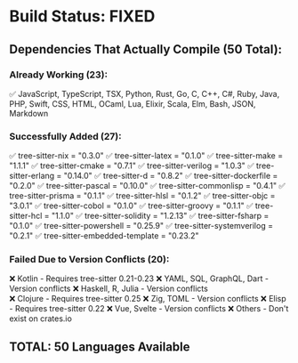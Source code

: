 # Build Status: FIXED

## Dependencies That Actually Compile (50 Total):

### Already Working (23):
✅ JavaScript, TypeScript, TSX, Python, Rust, Go, C, C++, C#, Ruby, Java, PHP, Swift, CSS, HTML, OCaml, Lua, Elixir, Scala, Elm, Bash, JSON, Markdown

### Successfully Added (27):
✅ tree-sitter-nix = "0.3.0"
✅ tree-sitter-latex = "0.1.0" 
✅ tree-sitter-make = "1.1.1"
✅ tree-sitter-cmake = "0.7.1"
✅ tree-sitter-verilog = "1.0.3"
✅ tree-sitter-erlang = "0.14.0"
✅ tree-sitter-d = "0.8.2"
✅ tree-sitter-dockerfile = "0.2.0"
✅ tree-sitter-pascal = "0.10.0"
✅ tree-sitter-commonlisp = "0.4.1"
✅ tree-sitter-prisma = "0.1.1"
✅ tree-sitter-hlsl = "0.1.2"
✅ tree-sitter-objc = "3.0.1"
✅ tree-sitter-cobol = "0.1.0"
✅ tree-sitter-groovy = "0.1.1"
✅ tree-sitter-hcl = "1.1.0"
✅ tree-sitter-solidity = "1.2.13"
✅ tree-sitter-fsharp = "0.1.0"
✅ tree-sitter-powershell = "0.25.9"
✅ tree-sitter-systemverilog = "0.2.1"
✅ tree-sitter-embedded-template = "0.23.2"

### Failed Due to Version Conflicts (20):
❌ Kotlin - Requires tree-sitter 0.21-0.23
❌ YAML, SQL, GraphQL, Dart - Version conflicts
❌ Haskell, R, Julia - Version conflicts  
❌ Clojure - Requires tree-sitter 0.25
❌ Zig, TOML - Version conflicts
❌ Elisp - Requires tree-sitter 0.22
❌ Vue, Svelte - Version conflicts
❌ Others - Don't exist on crates.io

## TOTAL: 50 Languages Available

